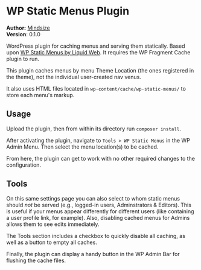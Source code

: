 # WP Static Menus Plugin


**Author:** [Mindsize](https://mindsize.me)<br>
**Version**: 0.1.0

WordPress plugin for caching menus and serving them statically. Based upon [WP Static Menus by Liquid Web](https://github.com/liquidweb/wp-static-menus).  It requires the WP Fragment Cache plugin to run.

This plugin caches menus by menu Theme Location (the ones registered in the theme), not the individual user-created nav venus.

It also uses HTML files located in `wp-content/cache/wp-static-menus/` to store each menu's markup.

## Usage

Upload the plugin, then from within its directory run `composer install`.

After activating the plugin, navigate to `Tools > WP Static Menus` in the WP Admin Menu. Then select the menu location(s) to be cached.

From here, the plugin can get to work with no other required changes to the configuration.

## Tools

On this same settings page you can also select to whom static menus should _not_ be served (e.g., logged-in users, Adminstrators & Editors).  This is useful if your menus appear differently for different users (like containing a user profile link, for example).  Also, disabling cached menus for Admins allows them to see edits immediately.

The Tools section includes a checkbox to quickly disable all caching, as well as a button to empty all caches.

Finally, the plugin can display a handy button in the WP Admin Bar for flushing the cache files.
